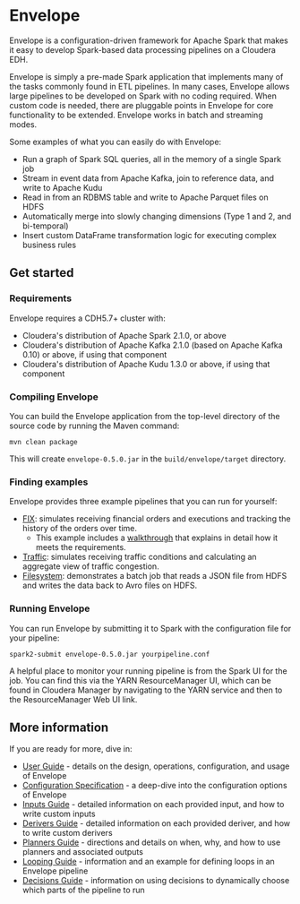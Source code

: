 # Envelope

Envelope is a configuration-driven framework for Apache Spark that makes it easy to develop Spark-based data processing pipelines on a Cloudera EDH.

Envelope is simply a pre-made Spark application that implements many of the tasks commonly found in ETL pipelines. In many cases, Envelope allows large pipelines to be developed on Spark with no coding required. When custom code is needed, there are pluggable points in Envelope for core functionality to be extended. Envelope works in batch and streaming modes.

Some examples of what you can easily do with Envelope:
- Run a graph of Spark SQL queries, all in the memory of a single Spark job
- Stream in event data from Apache Kafka, join to reference data, and write to Apache Kudu
- Read in from an RDBMS table and write to Apache Parquet files on HDFS
- Automatically merge into slowly changing dimensions (Type 1 and 2, and bi-temporal)
- Insert custom DataFrame transformation logic for executing complex business rules

## Get started

### Requirements

Envelope requires a CDH5.7+ cluster with:

- Cloudera's distribution of Apache Spark 2.1.0, or above
- Cloudera's distribution of Apache Kafka 2.1.0 (based on Apache Kafka 0.10) or above, if using that component
- Cloudera's distribution of Apache Kudu 1.3.0 or above, if using that component

### Compiling Envelope

You can build the Envelope application from the top-level directory of the source code by running the Maven command:

    mvn clean package

This will create `envelope-0.5.0.jar` in the `build/envelope/target` directory.

### Finding examples

Envelope provides three example pipelines that you can run for yourself:

- [FIX](examples/fix/): simulates receiving financial orders and executions and tracking the history of the orders over time.
    - This example includes a [walkthrough](examples/fix/README.adoc#walkthrough) that explains in detail how it meets the requirements.
- [Traffic](examples/traffic/): simulates receiving traffic conditions and calculating an aggregate view of traffic congestion.
- [Filesystem](examples/filesystem/): demonstrates a batch job that reads a JSON file from HDFS and writes the data back to Avro files on HDFS.

### Running Envelope

You can run Envelope by submitting it to Spark with the configuration file for your pipeline:

    spark2-submit envelope-0.5.0.jar yourpipeline.conf

A helpful place to monitor your running pipeline is from the Spark UI for the job. You can find this via the YARN ResourceManager UI, which can be found in Cloudera Manager by navigating to the YARN service and then to the ResourceManager Web UI link.

## More information

If you are ready for more, dive in:

* [User Guide](docs/userguide.adoc) - details on the design, operations, configuration, and usage of Envelope
* [Configuration Specification](docs/configurations.adoc) - a deep-dive into the configuration options of Envelope
* [Inputs Guide](docs/inputs.adoc) - detailed information on each provided input, and how to write custom inputs
* [Derivers Guide](docs/derivers.adoc) - detailed information on each provided deriver, and how to write custom derivers
* [Planners Guide](docs/planners.adoc) - directions and details on when, why, and how to use planners and associated outputs
* [Looping Guide](docs/looping.adoc) - information and an example for defining loops in an Envelope pipeline
* [Decisions Guide](docs/decisions.adoc) - information on using decisions to dynamically choose which parts of the pipeline to run